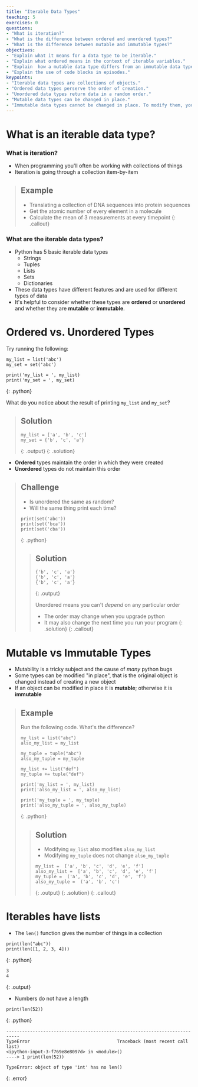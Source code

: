 ```yaml
---
title: "Iterable Data Types"
teaching: 5
exercises: 0
questions:
- "What is iteration?"
- "What is the difference between ordered and unordered types?"
- "What is the difference between mutable and immutable types?"
objectives:
- "Explain what it means for a data type to be iterable."
- "Explain what ordered means in the context of iterable variables."
- "Explain  how a mutable data type differs from an immutable data type."
- "Explain the use of code blocks in episodes."
keypoints:
- "Iterable data types are collections of objects."
- "Ordered data types perserve the order of creation."
- "Unordered data types return data in a random order."
- "Mutable data types can be changed in place."
- "Immutable data types cannot be changed in place. To modify them, you must create a new object."
---
```


# What is an iterable data type?

### What is iteration?

* When programming you'll often be working with collections of things
* Iteration is going through a collection item-by-item

> ## Example
>
> * Translating a collection of DNA sequences into protein sequences
> * Get the atomic number of every element in a molecule
> * Calculate the mean of 3 measurements at every timepoint
{: .callout}
 
### What are the iterable data types?

* Python has 5 basic iterable data types
	* Strings
	* Tuples
	* Lists
	* Sets
	* Dictionaries
* These data types have different features and are used for different types of data
* It's helpful to consider whether these types are **ordered** or **unordered** 
and whether they are **mutable** or **immutable**.


# Ordered vs. Unordered Types

Try running the following:

~~~
my_list = list('abc')
my_set = set('abc')

print('my_list = ', my_list)
print('my_set = ', my_set)
~~~
{: .python}

What do you notice about the result of printing `my_list` and `my_set`?

> ## Solution
> 
> ~~~
> my_list = ['a', 'b', 'c']
> my_set = {'b', 'c', 'a'}
> ~~~
> {: .output}
{: .solution}

* **Ordered** types maintain the order in which they were created
* **Unordered** types do not maintain this order

> ## Challenge
> 
> * Is unordered the same as random?
> * Will the same thing print each time?
>
> ~~~
> print(set('abc'))
> print(set('bca'))
> print(set('cba'))
> ~~~
> {: .python}
>
>> ## Solution
>> ~~~
>> {'b', 'c', 'a'}
>> {'b', 'c', 'a'}
>> {'b', 'c', 'a'}
>> ~~~
>> {: .output}
>> 
>> Unordered means you can't *depend* on any particular order
>> * The order may change when you upgrade python
>> * It may also change the next time you run your program
> {: .solution}
{: .callout}

# Mutable vs Immutable Types

* Mutability is a tricky subject and the cause of *many* python bugs
* Some types can be modified "in place", that is the original object is changed
instead of creating a new object
* If an object can be modified in place it is **mutable**; otherwise it is **immutable**

> ## Example
> 
> Run the following code. What's the difference?
>
> ~~~
> my_list = list("abc")
> also_my_list = my_list
>
> my_tuple = tuple("abc")
> also_my_tuple = my_tuple
>
> my_list += list("def")
> my_tuple += tuple("def")
> 
> print('my_list = ', my_list)
> print('also_my_list = ', also_my_list)
> 
> print('my_tuple = ', my_tuple)
> print('also_my_tuple = ', also_my_tuple)
> ~~~
> {: .python}
> 
>> ## Solution
>>  * Modifying `my_list` also modifies `also_my_list`
>>  * Modifying `my_tuple` does not change `also_my_tuple`
>>
>> ~~~
>> my_list =  ['a', 'b', 'c', 'd', 'e', 'f']
>> also_my_list =  ['a', 'b', 'c', 'd', 'e', 'f']
>> my_tuple =  ('a', 'b', 'c', 'd', 'e', 'f')
>> also_my_tuple =  ('a', 'b', 'c')
>> ~~~
>> {: .output}
> {: .solution}
{: .callout}

# Iterables have lists

- The `len()` function gives the number of things in a collection

~~~
print(len("abc"))
print(len([1, 2, 3, 4]))
~~~
{: .python}
~~~
3
4
~~~
{: .output}

- Numbers do not have a length

```
print(len(52))
```
{: .python}

```
---------------------------------------------------------------------------
TypeError                                 Traceback (most recent call last)
<ipython-input-3-f769e8e8097d> in <module>()
----> 1 print(len(52))

TypeError: object of type 'int' has no len()
```
{: .error}